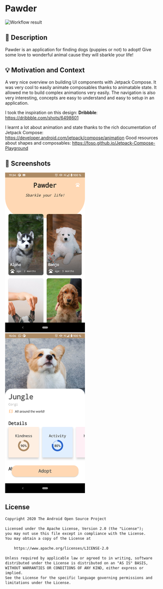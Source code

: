 # Pawder

<!--- Replace <OWNER> with your Github Username and <REPOSITORY> with the name of your repository. -->
<!--- You can find both of these in the url bar when you open your repository in github. -->
![Workflow result](https://github.com/Oleur/Pawder/workflows/Check/badge.svg)


## :scroll: Description
<!--- Describe your app in one or two sentences -->
Pawder is an application for finding dogs (puppies or not) to adopt!
Give some love to wonderful animal cause they will sbarkle your life!

## :bulb: Motivation and Context
<!--- Optionally point readers to interesting parts of your submission. -->
<!--- What are you especially proud of? -->
A very nice overview on building UI components with Jetpack Compose.
It was very cool to easily animate composables thanks to animatable state. It allowed me to build complex animations very easily.
The navigation is also very interesting, concepts are easy to understand and easy to setup in an application.

I took the inspiration on this design: **Dribbble**: https://dribbble.com/shots/6498601

I learnt a lot about animation and state thanks to the rich documentation of Jetpack Compose: https://developer.android.com/jetpack/compose/animation
Good resources about shapes and composables: https://foso.github.io/Jetpack-Compose-Playground


## :camera_flash: Screenshots
<!-- You can add more screenshots here if you like -->
<img src="/results/screenshot_1.png" width="260">&emsp;<img src="/results/screenshot_2.png" width="260">

## License
```
Copyright 2020 The Android Open Source Project

Licensed under the Apache License, Version 2.0 (the "License");
you may not use this file except in compliance with the License.
You may obtain a copy of the License at

    https://www.apache.org/licenses/LICENSE-2.0

Unless required by applicable law or agreed to in writing, software
distributed under the License is distributed on an "AS IS" BASIS,
WITHOUT WARRANTIES OR CONDITIONS OF ANY KIND, either express or implied.
See the License for the specific language governing permissions and
limitations under the License.
```